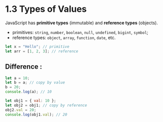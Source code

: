# 1.3 Types of Values

JavaScript has **primitive types** (immutable) and **reference types** (objects).

- primitives: `string`, `number`, `boolean`, `null`, `undefined`, `bigint`, `symbol`;
- reference types: `object`, `array`, `function`, `date`, etc.

```js
let x = "Hello"; // primitive
let arr = [1, 2, 3]; // reference
```

## Difference :

```js
let a = 10;
let b = a; // copy by value
b = 20;
console.log(a); // 10

let obj1 = { val: 10 };
let obj2 = obj1; // copy by reference
obj2.val = 20;
console.log(obj1.val); // 20
```
